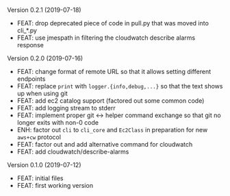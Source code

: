 Version 0.2.1 (2019-07-18)

- FEAT: drop deprecated piece of code in pull.py that was moved into cli_*.py
- FEAT: use jmespath in filtering the cloudwatch describe alarms response


Version 0.2.0 (2019-07-16)

- FEAT: change format of remote URL so that it allows setting different endpoints
- FEAT: replace `print` with `logger.{info,debug,...}` so that the text shows up when using git
- FEAT: add ec2 catalog support (factored out some common code)
- FEAT: add logging stream to stderr
- FEAT: implement proper git <-> helper command exchange so that git no longer exits with non-0 code
- ENH: factor out `cli` to `cli_core` and `Ec2Class` in preparation for new `aws+cw` protocol
- FEAT: factor out and add alternative command for cloudwatch
- FEAT: add cloudwatch/describe-alarms



Version 0.1.0 (2019-07-12)

- FEAT: initial files
- FEAT: first working version